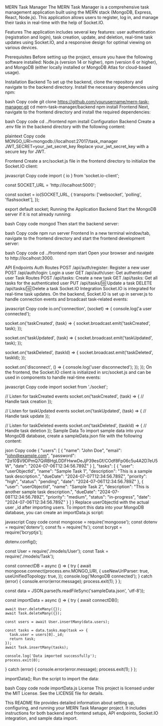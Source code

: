 MERN Task Manager
The MERN Task Manager is a comprehensive task management application built using the MERN stack (MongoDB, Express, React, Node.js). This application allows users to register, log in, and manage their tasks in real-time with the help of Socket.IO.

Features
The application includes several key features: user authentication (registration and login), task creation, update, and deletion, real-time task updates using Socket.IO, and a responsive design for optimal viewing on various devices.

Prerequisites
Before setting up the project, ensure you have the following software installed: Node.js (version 14 or higher), npm (version 6 or higher), and MongoDB (either locally installed or MongoDB Atlas for cloud-based usage).

Installation
Backend
To set up the backend, clone the repository and navigate to the backend directory. Install the necessary dependencies using npm:

bash
Copy code
git clone https://github.com/yourusername/mern-task-manager.git
cd mern-task-manager/backend
npm install
Frontend
Next, navigate to the frontend directory and install the required dependencies:

bash
Copy code
cd ../frontend
npm install
Configuration
Backend
Create a .env file in the backend directory with the following content:

plaintext
Copy code
MONGO_URI=mongodb://localhost:27017/task_manager
JWT_SECRET=your_jwt_secret_key
Replace your_jwt_secret_key with a secure key for JWT.

Frontend
Create a src/socket.js file in the frontend directory to initialize the Socket.IO client:

javascript
Copy code
import { io } from 'socket.io-client';

const SOCKET_URL = 'http://localhost:5000';

const socket = io(SOCKET_URL, {
  transports: ['websocket', 'polling', 'flashsocket'],
});

export default socket;
Running the Application
Backend
Start the MongoDB server if it is not already running:

bash
Copy code
mongod
Then start the backend server:

bash
Copy code
npm run server
Frontend
In a new terminal window/tab, navigate to the frontend directory and start the frontend development server:

bash
Copy code
cd ../frontend
npm start
Open your browser and navigate to http://localhost:3000.

API Endpoints
Auth Routes
POST /api/auth/register: Register a new user
POST /api/auth/login: Login a user
GET /api/auth/user: Get authenticated user
Task Routes
POST /api/tasks: Create a new task
GET /api/tasks: Get all tasks for the authenticated user
PUT /api/tasks/:id: Update a task
DELETE /api/tasks/:id: Delete a task
Socket.IO Integration
Socket.IO is integrated for real-time task updates. On the backend, Socket.IO is set up in server.js to handle connection events and broadcast task-related events:

javascript
Copy code
io.on('connection', (socket) => {
  console.log('a user connected');

  socket.on('taskCreated', (task) => {
    socket.broadcast.emit('taskCreated', task);
  });

  socket.on('taskUpdated', (task) => {
    socket.broadcast.emit('taskUpdated', task);
  });

  socket.on('taskDeleted', (taskId) => {
    socket.broadcast.emit('taskDeleted', taskId);
  });

  socket.on('disconnect', () => {
    console.log('user disconnected');
  });
});
On the frontend, the Socket.IO client is initialized in src/socket.js and can be used in components to handle real-time events:

javascript
Copy code
import socket from './socket';

// Listen for taskCreated events
socket.on('taskCreated', (task) => {
  // Handle task creation
});

// Listen for taskUpdated events
socket.on('taskUpdated', (task) => {
  // Handle task update
});

// Listen for taskDeleted events
socket.on('taskDeleted', (taskId) => {
  // Handle task deletion
});
Sample Data
To import sample data into your MongoDB database, create a sampleData.json file with the following content:

json
Copy code
{
  "users": [
    {
      "name": "John Doe",
      "email": "john@example.com",
      "password": "$2a$10$V9DPmQ7QiRBHgLDDFHwwDeJjP39esGf/COdf8Fp06c5u4A2D7eU5W",
      "date": "2024-07-06T12:34:56.789Z"
    }
  ],
  "tasks": [
    {
      "user": "userObjectId",
      "name": "Sample Task 1",
      "description": "This is a sample task description.",
      "dueDate": "2024-07-07T12:34:56.789Z",
      "priority": "high",
      "status": "pending",
      "date": "2024-07-06T12:34:56.789Z"
    },
    {
      "user": "userObjectId",
      "name": "Sample Task 2",
      "description": "This is another sample task description.",
      "dueDate": "2024-07-08T12:34:56.789Z",
      "priority": "medium",
      "status": "in-progress",
      "date": "2024-07-06T12:34:56.789Z"
    }
  ]
}
Replace userObjectId with the actual user _id after importing users. To import this data into your MongoDB database, you can create an importData.js script:

javascript
Copy code
const mongoose = require('mongoose');
const dotenv = require('dotenv');
const fs = require('fs');
const bcrypt = require('bcryptjs');

dotenv.config();

const User = require('./models/User');
const Task = require('./models/Task');

const connectDB = async () => {
  try {
    await mongoose.connect(process.env.MONGO_URI, {
      useNewUrlParser: true,
      useUnifiedTopology: true,
    });
    console.log('MongoDB connected');
  } catch (error) {
    console.error(error.message);
    process.exit(1);
  }
};

const data = JSON.parse(fs.readFileSync('sampleData.json', 'utf-8'));

const importData = async () => {
  try {
    await connectDB();

    await User.deleteMany({});
    await Task.deleteMany({});

    const users = await User.insertMany(data.users);

    const tasks = data.tasks.map(task => {
      task.user = users[0]._id;
      return task;
    });
    await Task.insertMany(tasks);

    console.log('Data imported successfully');
    process.exit(0);
  } catch (error) {
    console.error(error.message);
    process.exit(1);
  }
};

importData();
Run the script to import the data:

bash
Copy code
node importData.js
License
This project is licensed under the MIT License. See the LICENSE file for details.

This README file provides detailed information about setting up, configuring, and running your MERN Task Manager project. It includes instructions for both backend and frontend setups, API endpoints, Socket.IO integration, and sample data import.







